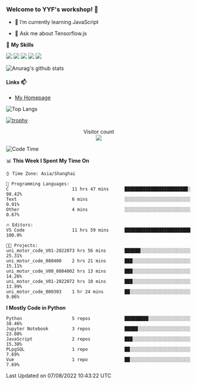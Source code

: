 ### Welcome to YYF's workshop! 👋

<!--
**YifeiYang210/YifeiYang210** is a ✨ _special_ ✨ repository because its `README.md` (this file) appears on your GitHub profile.

Here are some ideas to get you started:

- 🔭 I’m currently working on ...
- 🌱 I’m currently learning ...
- 👯 I’m looking to collaborate on ...
- 🤔 I’m looking for help with ...
- 💬 Ask me about ...
- 📫 How to reach me: ...
- 😄 Pronouns: ...
- ⚡ Fun fact: ...
-->

- 🌱 I’m currently learning JavaScript

- 💬 Ask me about Tensorflow.js

🌟 **My Skills**
<!-- [![](https://img.shields.io/badge/{徽标标题}-{徽标内容}-{徽标颜色}.svg)]({linkUrl}) -->

![](https://img.shields.io/badge/-Python-3f7fbd?logo=Python&logoColor=fff)
![](https://img.shields.io/badge/-DeepLearning-3f7fbd?logo=Pandas&logoColor=fff)
![](https://img.shields.io/badge/-Wechat-3f7fbd?logo=Wechat&logoColor=fff)
![](https://img.shields.io/badge/-C%2B%2B-3f7fbd?logo=C%2B%2B&logoColor=fff)
![](https://img.shields.io/badge/-JavaScript-3f7fbd?logo=JavaScript&logoColor=fff)

![Anurag's github stats](https://github-readme-stats.vercel.app/api?username=YifeiYang210&theme=maroongold)



#### Links 📫

* [My Homepage](https://YifeiYang210.github.io/blog/)

![Top Langs](https://github-readme-stats.vercel.app/api/top-langs/?username=YifeiYang210&hide=roff,c)

[![trophy](https://github-profile-trophy.vercel.app/?username=YifeiYang210&theme=dracula&row=2&column=3)](https://github.com/ryo-ma/github-profile-trophy)

<p align="center"> 
  Visitor count<br>
  <img src="https://profile-counter.glitch.me/YifeiYang210/count.svg" />
</p>

<!--START_SECTION:waka-->
![Code Time](http://img.shields.io/badge/Code%20Time-1%2C122%20hrs%2020%20mins-blue)

📊 **This Week I Spent My Time On** 

```text
⌚︎ Time Zone: Asia/Shanghai

💬 Programming Languages: 
C                        11 hrs 47 mins      ████████████████████████░   98.42% 
Text                     6 mins              ░░░░░░░░░░░░░░░░░░░░░░░░░   0.91% 
Other                    4 mins              ░░░░░░░░░░░░░░░░░░░░░░░░░   0.67%

🔥 Editors: 
VS Code                  11 hrs 59 mins      █████████████████████████   100.0%

🐱‍💻 Projects: 
uni_motor_code_V01-2022073 hrs 56 mins       ██████░░░░░░░░░░░░░░░░░░░   25.31% 
uni_motor_code_080400    2 hrs 21 mins       ███░░░░░░░░░░░░░░░░░░░░░░   15.11% 
uni_motor_code_V00_0804002 hrs 13 mins       ███░░░░░░░░░░░░░░░░░░░░░░   14.26% 
uni_motor_code_V01-2022072 hrs 10 mins       ███░░░░░░░░░░░░░░░░░░░░░░   13.99% 
uni_motor_code_080303    1 hr 24 mins        ██░░░░░░░░░░░░░░░░░░░░░░░   9.06%

```

**I Mostly Code in Python** 

```text
Python                   5 repos             █████████░░░░░░░░░░░░░░░░   38.46% 
Jupyter Notebook         3 repos             █████░░░░░░░░░░░░░░░░░░░░   23.08% 
JavaScript               2 repos             ███░░░░░░░░░░░░░░░░░░░░░░   15.38% 
PLpgSQL                  1 repo              ██░░░░░░░░░░░░░░░░░░░░░░░   7.69% 
Vue                      1 repo              ██░░░░░░░░░░░░░░░░░░░░░░░   7.69%

```



 Last Updated on 07/08/2022 10:43:22 UTC
<!--END_SECTION:waka-->


